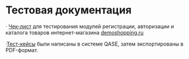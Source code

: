 # Тестовая документация

· [Чек-лист](https://docs.google.com/spreadsheets/d/1NtJxAYc4b3UmltKsxwuzqsysUFrU6yjPwWvHSFvh348/edit?usp=sharing) для тестирования модулей регистрации, авторизации и каталога товаров интернет-магазина [demoshopping.ru](https://demoshopping.ru/)

·[Тест-кейсы](https://github.com/Ulyana-Vlasenko/Test-documentation/blob/5ef7958464acc38e50f11c3d32831f83ff613df8/%D0%A2%D0%B5%D1%81%D1%82-%D0%BA%D0%B5%D0%B9%D1%81%D1%8B%20%D0%B2%20QASE%20%D0%B4%D0%BB%D1%8F%20demoshopping.ru.pdf) были написаны в системе QASE, затем экспортированы в PDF-формат.
